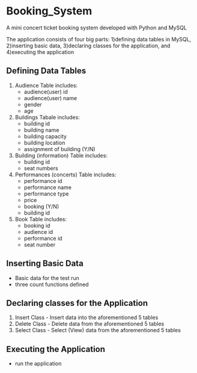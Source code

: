 # Booking_System
A mini concert ticket booking system developed with Python and MySQL

The application consists of four big parts: 1)defining data tables in MySQL, 2)inserting basic data, 3)declaring classes for the application, and 4)executing the application


## Defining Data Tables 
 1) Audience Table includes:
    - audience(user) id
    - audience(user) name
    - gender
    - age
 2) Buildings Tabale includes:
    - building id
    - building name
    - building capacity
    - building location
    - assignment of building (Y/N)
 3) Building (information) Table includes:
    - building id
    - seat numbers
 4) Performances (concerts) Table includes:
    - performance id
    - performance name
    - performance type
    - price 
    - booking (Y/N)
    - building id
 5) Book Table includes:
    - booking id
    - audience id
    - performance id
    - seat number    
    
    
## Inserting Basic Data
  - Basic data for the test run
  - three count functions defined


## Declaring classes for the Application
  1) Insert Class 
    - Insert data into the aforementioned 5 tables
  2) Delete Class
    - Delete data from the aforementioned 5 tables
  3) Select Class
    - Select (View) data from the aforementioned 5 tables


## Executing the Application
  - run the application



